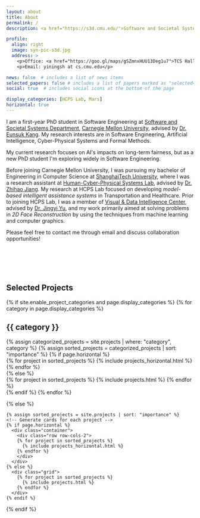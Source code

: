 ```yaml
---
layout: about
title: About
permalink: /
description: <a href="https://s3d.cmu.edu/">Software and Societal Systems Department</a> • <a href="https://www.cs.cmu.edu/">School of Computer Science</a>  • <a href="https://www.cmu.edu/">Carnegie Mellon University</a>

profile:
  align: right
  image: syn-pic-s3d.jpg
  address: >
    <p>Office: <a href="https://goo.gl/maps/gSZmnxHUU13Deg1u7">TCS Hall</a>, Room 313</p>
    <p>Email: yiningsh at cs.cmu.edu</p>

news: false  # includes a list of news items
selected_papers: false # includes a list of papers marked as "selected={true}"
social: true  # includes social icons at the bottom of the page

display_categories: [HCPS Lab, Mars]
horizontal: true
---
```


I am a first-year PhD student in Software Engineering at [Software and Societal Systems Department](https://s3d.cmu.edu/), [Carnegie Mellon University](https://www.cmu.edu/), advised by [Dr. Eunsuk Kang](https://eskang.github.io/). My research interests are in Software Engineering, Artificial Intelligence, Cyber-Physical Systems and Formal Methods.

My current research focuses on AI's impacts on long-term fairness, but as a new PhD student I'm exploring widely in Software Engineering.

Before joining Carnegie Mellon University, I was pursuing my bachelor of Engineering in Computer Science at [ShanghaiTech University](https://www.shanghaitech.edu.cn/eng/), where I was a research assistant at [Human-Cyber-Physical Systems Lab](https://faculty.sist.shanghaitech.edu.cn/faculty/jiangzhh/team/), advised by [Dr. Zhihao Jiang](https://faculty.sist.shanghaitech.edu.cn/faculty/jiangzhh/). My research at HCPS Lab focused on developing *model-based intelligent assistance systems* in Transportation and Healthcare. Prior to joining HCPS Lab, I was a member of [Visual & Data Intelligence Center](https://vic.shanghaitech.edu.cn/), advised by [Dr. Jingyi Yu](https://vic.shanghaitech.edu.cn/vrvc/en/people/jingyi-yu/), and my work primarily aimed at solving problems in *2D Face Reconstruction* by using the techniques from machine learning and computer graphics.

Please feel free to contact me through email and discuss collaboration opportunities!



<br/>
<br/>
<br/>
<br/>

## Selected Projects
<div class="projects">
  {% if site.enable_project_categories and page.display_categories %}
  <!-- Display categorized projects -->
    {% for category in page.display_categories %}
      <h2 class="category">{{ category }}</h2>
      {% assign categorized_projects = site.projects | where: "category", category %}
      {% assign sorted_projects = categorized_projects | sort: "importance" %}
      <!-- Generate cards for each project -->
      {% if page.horizontal %}
        <div class="container">
          <div class="row row-cols-1">
          {% for project in sorted_projects %}
            {% include projects_horizontal.html %}
          {% endfor %}
          </div>
        </div>
      {% else %}
        <div class="grid">
          {% for project in sorted_projects %}
            {% include projects.html %}
          {% endfor %}
        </div>
      {% endif %}
    {% endfor %}

  {% else %}
  <!-- Display projects without categories -->
    {% assign sorted_projects = site.projects | sort: "importance" %}
    <!-- Generate cards for each project -->
    {% if page.horizontal %}
      <div class="container">
        <div class="row row-cols-2">
        {% for project in sorted_projects %}
          {% include projects_horizontal.html %}
        {% endfor %}
        </div>
      </div>
    {% else %}
      <div class="grid">
        {% for project in sorted_projects %}
          {% include projects.html %}
        {% endfor %}
      </div>
    {% endif %}

  {% endif %}

</div>
